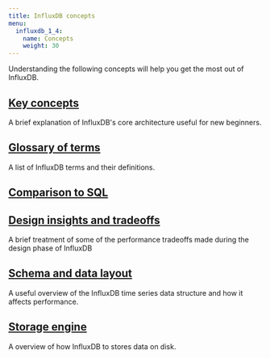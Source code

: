 ```yaml
---
title: InfluxDB concepts
menu:
  influxdb_1_4:
    name: Concepts
    weight: 30
---
```


Understanding the following concepts will help you get the most out of InfluxDB.

## [Key concepts](/influxdb/v1.4/concepts/key_concepts/)

A brief explanation of InfluxDB's core architecture useful for new beginners.

## [Glossary of terms](/influxdb/v1.4/concepts/glossary/)

A list of InfluxDB terms and their definitions.

## [Comparison to SQL](/influxdb/v1.4/concepts/crosswalk/)

## [Design insights and tradeoffs](/influxdb/v1.4/concepts/insights_tradeoffs/)

A brief treatment of some of the performance tradeoffs made during the design phase of InfluxDB

## [Schema and data layout](/influxdb/v1.4/concepts/schema_and_data_layout/)

A useful overview of the InfluxDB time series data structure and how it affects performance.

## [Storage engine](/influxdb/v1.4/concepts/storage_engine/)

A overview of how InfluxDB to stores data on disk.
